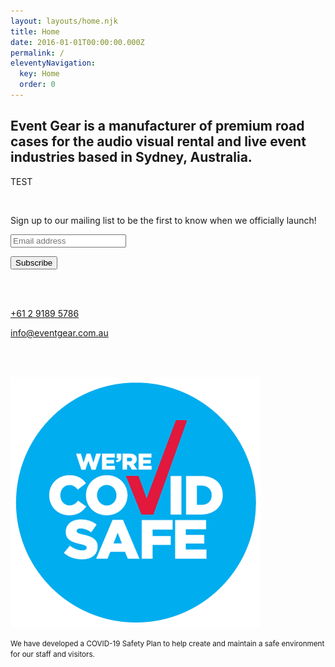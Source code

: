 ```yaml
---
layout: layouts/home.njk
title: Home
date: 2016-01-01T00:00:00.000Z
permalink: /
eleventyNavigation:
  key: Home
  order: 0
---
```

## Event Gear is a manufacturer of premium road cases for the audio visual rental and live event industries based in Sydney, Australia.

TEST
<br/>

</br>

Sign up to our mailing list to be the first to know when we officially launch!

<!-- Begin Mailchimp Signup Form -->
<div class="mailchimpForm">
<div id="mc_embed_signup">
  <form
    id="mc-embedded-subscribe-form"
    class="validate"
    action="https://eventgear.us2.list-manage.com/subscribe/post?u=4c3ad60ad5a49797249602dbe&amp;id=23596b3847"
    method="post"
    name="mc-embedded-subscribe-form"
    novalidate=""
    target="_blank"
  >
    <div id="mc_embed_signup_scroll">
      <div class="mc-field-group">
        <input
          id="mce-EMAIL"
          class="required email"
          name="EMAIL"
          type="email"
          value=""
          placeholder="Email address"
        />
      </div>
      <div id="mce-responses" class="clear">
        <div id="mce-error-response" class="response" style="display: none">
          &nbsp;
        </div>
        <div id="mce-success-response" class="response" style="display: none">
          &nbsp;
        </div>
        <p></p>
      </div>
      <p>
        <!-- real people should not fill this in and expect good things - do not remove this or risk form bot signups-->
      </p>
      <div style="position: absolute; left: -5000px" aria-hidden="true">
        <input
          tabindex="-1"
          name="b_4c3ad60ad5a49797249602dbe_23596b3847"
          type="text"
          value=""
        />
      </div>
      <div class="clear">
        <input
          id="mc-embedded-subscribe"
          class="button"
          name="subscribe"
          type="submit"
          value="Subscribe"
        />
      </div>
    </div>
  </form>
</div>
</div>
<!--End mc_embed_signup-->


<br/><br/>

[+61 2 9189 5786](tel:+61291895786)

[info@eventgear.com.au](mailto:info@eventgear.com.au)

<br/><br/>

![We're COVID safe](/static/img/event-gear-covid-safe-badge.png "We're COVID safe")

<small>We have developed a COVID-19 Safety Plan to help create and maintain a safe environment for our staff and visitors.</small>